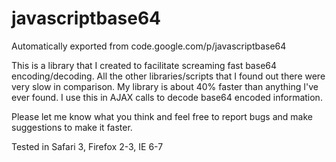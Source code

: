 # javascriptbase64
Automatically exported from code.google.com/p/javascriptbase64

This is a library that I created to facilitate screaming fast base64 encoding/decoding. All the other libraries/scripts that I found out there were very slow in comparison. My library is about 40% faster than anything I've ever found. I use this in AJAX calls to decode base64 encoded information.

Please let me know what you think and feel free to report bugs and make suggestions to make it faster.

Tested in Safari 3, Firefox 2-3, IE 6-7
